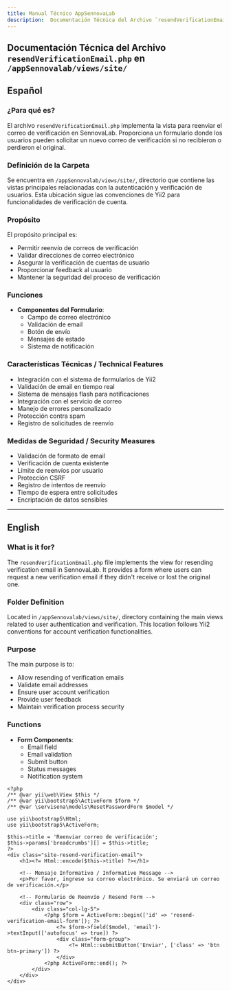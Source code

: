 ```yaml
---
title: Manual Técnico AppSennovaLab
description:  Documentación Técnica del Archivo `resendVerificationEmail.php`
---
```


## Documentación Técnica del Archivo `resendVerificationEmail.php` en `/appSennovalab/views/site/`

## Español

### ¿Para qué es?
El archivo `resendVerificationEmail.php` implementa la vista para reenviar el correo de verificación en SennovaLab. Proporciona un formulario donde los usuarios pueden solicitar un nuevo correo de verificación si no recibieron o perdieron el original.

### Definición de la Carpeta
Se encuentra en `/appSennovalab/views/site/`, directorio que contiene las vistas principales relacionadas con la autenticación y verificación de usuarios. Esta ubicación sigue las convenciones de Yii2 para funcionalidades de verificación de cuenta.

### Propósito
El propósito principal es:
- Permitir reenvío de correos de verificación
- Validar direcciones de correo electrónico
- Asegurar la verificación de cuentas de usuario
- Proporcionar feedback al usuario
- Mantener la seguridad del proceso de verificación

### Funciones
- **Componentes del Formulario**:
  - Campo de correo electrónico
  - Validación de email
  - Botón de envío
  - Mensajes de estado
  - Sistema de notificación


### Características Técnicas / Technical Features
- Integración con el sistema de formularios de Yii2
- Validación de email en tiempo real
- Sistema de mensajes flash para notificaciones
- Integración con el servicio de correo
- Manejo de errores personalizado
- Protección contra spam
- Registro de solicitudes de reenvío

### Medidas de Seguridad / Security Measures
- Validación de formato de email
- Verificación de cuenta existente
- Límite de reenvíos por usuario
- Protección CSRF
- Registro de intentos de reenvío
- Tiempo de espera entre solicitudes
- Encriptación de datos sensibles
---

## English

### What is it for?
The `resendVerificationEmail.php` file implements the view for resending verification email in SennovaLab. It provides a form where users can request a new verification email if they didn't receive or lost the original one.

### Folder Definition
Located in `/appSennovalab/views/site/`, directory containing the main views related to user authentication and verification. This location follows Yii2 conventions for account verification functionalities.

### Purpose
The main purpose is to:
- Allow resending of verification emails
- Validate email addresses
- Ensure user account verification
- Provide user feedback
- Maintain verification process security

### Functions
- **Form Components**:
  - Email field
  - Email validation
  - Submit button
  - Status messages
  - Notification system

```php:appSennovalab/views/site/resendVerificationEmail.php
<?php
/** @var yii\web\View $this */
/** @var yii\bootstrap5\ActiveForm $form */
/** @var \servisena\models\ResetPasswordForm $model */

use yii\bootstrap5\Html;
use yii\bootstrap5\ActiveForm;

$this->title = 'Reenviar correo de verificación';
$this->params['breadcrumbs'][] = $this->title;
?>
<div class="site-resend-verification-email">
    <h1><?= Html::encode($this->title) ?></h1>

    <!-- Mensaje Informativo / Informative Message -->
    <p>Por favor, ingrese su correo electrónico. Se enviará un correo de verificación.</p>

    <!-- Formulario de Reenvío / Resend Form -->
    <div class="row">
        <div class="col-lg-5">
            <?php $form = ActiveForm::begin(['id' => 'resend-verification-email-form']); ?>
                <?= $form->field($model, 'email')->textInput(['autofocus' => true]) ?>
                <div class="form-group">
                    <?= Html::submitButton('Enviar', ['class' => 'btn btn-primary']) ?>
                </div>
            <?php ActiveForm::end(); ?>
        </div>
    </div>
</div>
```





